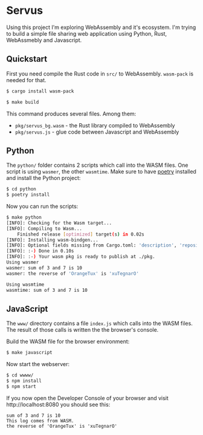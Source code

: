 # Servus

Using this project I'm exploring WebAssembly and it's ecosystem. I'm trying to
build a simple file sharing web application using Python, Rust, WebAssmebly
and Javascript.


## Quickstart

First you need compile the Rust code in `src/` to WebAssembly. `wasm-pack` is
needed for that.

``` bash
$ cargo install wasm-pack
```

``` bash
$ make build
```

This command produces several files. Among them:

* `pkg/servus_bg.wasm` - the Rust library compiled to WebAssembly
* `pkg/servus.js` - glue code between Javascript and WebAssembly

## Python

The `python/` folder contains 2 scripts which call into the WASM files. One
script is using `wasmer`, the other `wasmtime`. Make sure to have [poetry]
installed and install the Python project:

``` bash
$ cd python
$ poetry install 
```

Now you can run the scripts:

``` bash
$ make python
[INFO]: Checking for the Wasm target...
[INFO]: Compiling to Wasm...
    Finished release [optimized] target(s) in 0.02s
[INFO]: Installing wasm-bindgen...
[INFO]: Optional fields missing from Cargo.toml: 'description', 'repository', and 'license'. These are not necessary, but recommended
[INFO]: :-) Done in 0.10s
[INFO]: :-) Your wasm pkg is ready to publish at ./pkg.
Using wasmer
wasmer: sum of 3 and 7 is 10
wasmer: the reverse of 'OrangeTux' is 'xuTegnarO'

Using wasmtime
wasmtime: sum of 3 and 7 is 10
```

## JavaScript

The `www/` directory contains a file `index.js` which calls into the WASM
files. The result of those calls is written the the browser's console.

Build the WASM file for the browser environment:

``` bash
$ make javascript
```

Now start the webserver:

``` bash
$ cd wwww/
$ npm install
$ npm start
```

If you now open the Developer Console of your browser and visit
http://localhost:8080 you should see this:

```
sum of 3 and 7 is 10
This log comes from WASM.
the reverse of 'OrangeTux' is 'xuTegnarO'
```

[poetry]: https://python-poetry.org/docs/#installation
